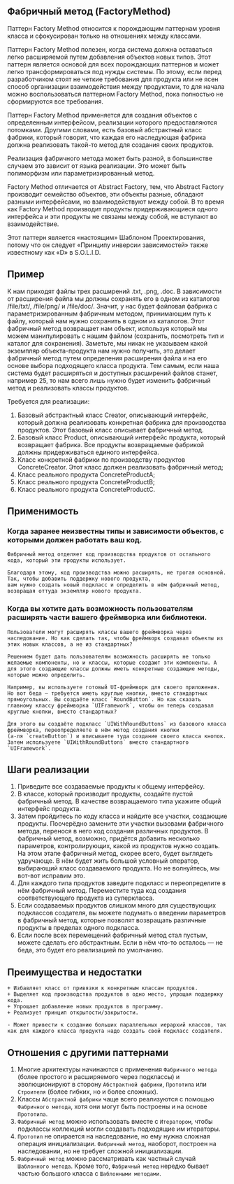 
## Фабричный метод (FactoryMethod)

Паттерн Factory Method относится к порождающим паттернам уровня класса и сфокусирован только на отношениях между классами.

Паттерн Factory Method полезен, когда система должна оставаться легко расширяемой путем добавления объектов новых типов. Этот паттерн является основой для всех порождающих паттернов и может легко трансформироваться под нужды системы. По этому, если перед разработчиком стоят не четкие требования для продукта или не ясен способ организации взаимодействия между продуктами, то для начала можно воспользоваться паттерном Factory Method, пока полностью не сформируются все требования.

Паттерн Factory Method применяется для создания объектов с определенным интерфейсом, реализации которого предоставляются потомками. Другими словами, есть базовый абстрактный класс фабрики, который говорит, что каждая его наследующая фабрика должна реализовать такой-то метод для создания своих продуктов.

Реализация фабричного метода может быть разной, в большинстве случаем это зависит от языка реализации. Это может быть полиморфизм или параметризированный метод.

Factory Method отличается от Abstract Factory, тем, что Abstract Factory производит семейство объектов, эти объекты разные, обладают разными интерфейсами, но взаимодействуют между собой. В то время как Factory Method производит продукты придерживающиеся одного интерфейса и эти продукты не связаны между собой, не вступают во взаимодействие.

Этот паттерн является «настоящим» Шаблоном Проектирования, потому что он следует «Принципу инверсии зависимостей» также известному как «D» в S.O.L.I.D.

## Пример

К нам приходят файлы трех расширений .txt, .png, .doc. В зависимости от расширения файла мы должны сохранять его в одном из каталогов /file/txt/, /file/png/ и /file/doc/. Значит, у нас будет файловая фабрика с параметризированным фабричным методом, принимающим путь к файлу, который нам нужно сохранить в одном из каталогов. Этот фабричный метод возвращает нам объект, используя который мы можем манипулировать с нашим файлом (сохранить, посмотреть тип и каталог для сохранения). Заметьте, мы никак не указываем какой экземпляр объекта-продукта нам нужно получить, это делает фабричный метод путем определения расширения файла и на его основе выбора подходящего класса продукта. Тем самым, если наша система будет расширяться и доступных расширений файлов станет, например 25, то нам всего лишь нужно будет изменить фабричный метод и реализовать классы продуктов.

Требуется для реализации:

1. Базовый абстрактный класс Creator, описывающий интерфейс, который должна реализовать конкретная фабрика для производства продуктов. Этот базовый класс описывает фабричный метод.
2. Базовый класс Product, описывающий интерфейс продукта, который возвращает фабрика. Все продукты возвращаемые фабрикой должны придерживаться единого интерфейса.
3. Класс конкретной фабрики по производству продуктов ConcreteCreator. Этот класс должен реализовать фабричный метод;
4. Класс реального продукта ConcreteProductA;
5. Класс реального продукта ConcreteProductB;
6. Класс реального продукта ConcreteProductC.


## Применимость

### Когда заранее неизвестны типы и зависимости объектов, с которыми должен работать ваш код.

    Фабричный метод отделяет код производства продуктов от остального кода, который эти продукты использует.

    Благодаря этому, код производства можно расширять, не трогая основной. Так, чтобы добавить поддержку нового продукта, 
    вам нужно создать новый подкласс и определить в нём фабричный метод, возвращая оттуда экземпляр нового продукта.

### Когда вы хотите дать возможность пользователям расширять части вашего фреймворка или библиотеки.

    Пользователи могут расширять классы вашего фреймворка через наследование. Но как сделать так, чтобы фреймворк создавал объекты из этих новых классов, а не из стандартных?

    Решением будет дать пользователям возможность расширять не только желаемые компоненты, но и классы, которые создают эти компоненты. А для этого создающие классы должны иметь конкретные создающие методы, которые можно определить.
    
    Например, вы используете готовый UI-фреймворк для своего приложения. Но вот беда — требуется иметь круглые кнопки, вместо стандартных 
    прямоугольных. Вы создаёте класс `RoundButton`. Но как сказать главному классу фреймворка `UIFramework`, чтобы он теперь создавал круглые кнопки, вместо стандартных?
    
    Для этого вы создаёте подкласс `UIWithRoundButtons` из базового класса фреймворка, переопределяете в нём метод создания кнопки 
    (а-ля `createButton`) и вписываете туда создание своего класса кнопок. Затем используете `UIWithRoundButtons` вместо стандартного `UIFramework`.

## Шаги реализации

1. Приведите все создаваемые продукты к общему интерфейсу.
2. В классе, который производит продукты, создайте пустой фабричный метод. В качестве возвращаемого типа укажите общий интерфейс продукта.
3. Затем пройдитесь по коду класса и найдите все участки, создающие продукты. Поочерёдно замените эти участки вызовами фабричного метода, перенося в него код создания различных продуктов. В фабричный метод, возможно, придётся добавить несколько параметров, контролирующих, какой из продуктов нужно создать. На этом этапе фабричный метод, скорее всего, будет выглядеть удручающе. В нём будет жить большой условный оператор, выбирающий класс создаваемого продукта. Но не волнуйтесь, мы вот-вот исправим это.
4. Для каждого типа продуктов заведите подкласс и переопределите в нём фабричный метод. Переместите туда код создания соответствующего продукта из суперкласса.
5. Если создаваемых продуктов слишком много для существующих подклассов создателя, вы можете подумать о введении параметров в фабричный метод, которые позволят возвращать различные продукты в пределах одного подкласса.
6. Если после всех перемещений фабричный метод стал пустым, можете сделать его абстрактным. Если в нём что-то осталось — не беда, это будет его реализацией по умолчанию.

## Преимущества и недостатки

    + Избавляет класс от привязки к конкретным классам продуктов.
    + Выделяет код производства продуктов в одно место, упрощая поддержку кода.
    + Упрощает добавление новых продуктов в программу.
    + Реализует принцип открытости/закрытости.

    - Может привести к созданию больших параллельных иерархий классов, так как для каждого класса продукта надо создать свой подкласс создателя.

## Отношения с другими паттернами

1. Многие архитектуры начинаются с применения `Фабричного метода` (более простого и расширяемого через подклассы) и эволюционируют в сторону `Абстрактной фабрики`, `Прототипа` или `Строителя` (более гибких, но и более сложных).
2. Классы `Абстрактной фабрики` чаще всего реализуются с помощью `Фабричного метода`, хотя они могут быть построены и на основе `Прототипа`.
3. `Фабричный метод` можно использовать вместе с `Итератором`, чтобы подклассы коллекций могли создавать подходящие им итераторы.
4. `Прототип` не опирается на наследование, но ему нужна сложная операция инициализации. `Фабричный метод`, наоборот, построен на наследовании, но не требует сложной инициализации.
5. `Фабричный метод` можно рассматривать как частный случай `Шаблонного метода`. Кроме того, `Фабричный метод` нередко бывает частью большого класса с `Шаблонными методами`.


